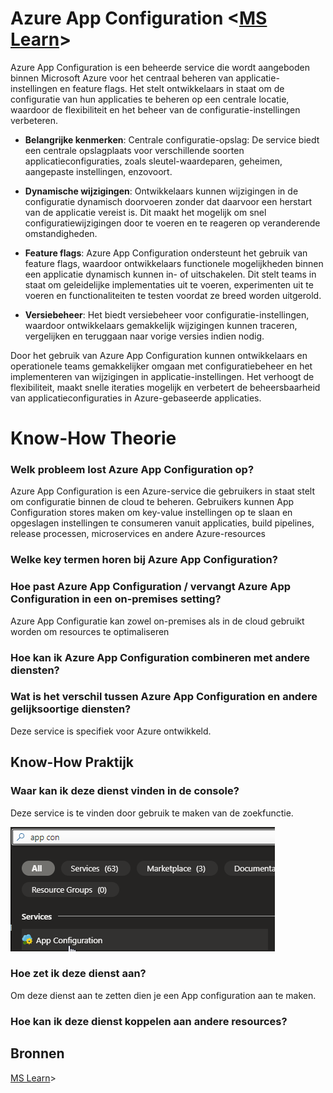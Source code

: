 # Azure App Configuration <[MS Learn](https://learn.microsoft.com/nl-nl/azure/azure-app-configuration/overview)>

Azure App Configuration is een beheerde service die wordt aangeboden binnen Microsoft Azure voor het centraal beheren van applicatie-instellingen en feature flags. Het stelt ontwikkelaars in staat om de configuratie van hun applicaties te beheren op een centrale locatie, waardoor de flexibiliteit en het beheer van de configuratie-instellingen verbeteren.

- **Belangrijke kenmerken**:
Centrale configuratie-opslag: De service biedt een centrale opslagplaats voor verschillende soorten applicatieconfiguraties, zoals sleutel-waardeparen, geheimen, aangepaste instellingen, enzovoort.

- **Dynamische wijzigingen**: Ontwikkelaars kunnen wijzigingen in de configuratie dynamisch doorvoeren zonder dat daarvoor een herstart van de applicatie vereist is. Dit maakt het mogelijk om snel configuratiewijzigingen door te voeren en te reageren op veranderende omstandigheden.

- **Feature flags**: Azure App Configuration ondersteunt het gebruik van feature flags, waardoor ontwikkelaars functionele mogelijkheden binnen een applicatie dynamisch kunnen in- of uitschakelen. Dit stelt teams in staat om geleidelijke implementaties uit te voeren, experimenten uit te voeren en functionaliteiten te testen voordat ze breed worden uitgerold.

- **Versiebeheer**: Het biedt versiebeheer voor configuratie-instellingen, waardoor ontwikkelaars gemakkelijk wijzigingen kunnen traceren, vergelijken en teruggaan naar vorige versies indien nodig.

Door het gebruik van Azure App Configuration kunnen ontwikkelaars en operationele teams gemakkelijker omgaan met configuratiebeheer en het implementeren van wijzigingen in applicatie-instellingen. Het verhoogt de flexibiliteit, maakt snelle iteraties mogelijk en verbetert de beheersbaarheid van applicatieconfiguraties in Azure-gebaseerde applicaties.

# Know-How Theorie
### Welk probleem lost Azure App Configuration op?
Azure App Configuration is een Azure-service die gebruikers in staat stelt om configuratie binnen de cloud te beheren. Gebruikers kunnen App Configuration stores maken om key-value instellingen op te slaan en opgeslagen instellingen te consumeren vanuit applicaties, build pipelines, release processen, microservices en andere Azure-resources

### Welke key termen horen bij Azure App Configuration?


### Hoe past Azure App Configuration / vervangt Azure App Configuration in een on-premises setting?
Azure App Configuratie kan zowel on-premises als in de cloud gebruikt worden om resources te optimaliseren

### Hoe kan ik Azure App Configuration combineren met andere diensten?


### Wat is het verschil tussen Azure App Configuration en andere gelijksoortige diensten?
Deze service is specifiek voor Azure ontwikkeld.

## Know-How Praktijk
### Waar kan ik deze dienst vinden in de console?
Deze service is te vinden door gebruik te maken van de zoekfunctie.

![waar](../00_includes/0611_azureappconfiguration_waar.png)

### Hoe zet ik deze dienst aan?
Om deze dienst aan te zetten dien je een App configuration aan te maken.

### Hoe kan ik deze dienst koppelen aan andere resources?


## Bronnen
[MS Learn](https://learn.microsoft.com/nl-nl/azure/azure-app-configuration/overview)>